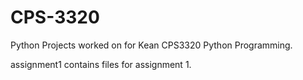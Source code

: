 # CPS-3320
Python Projects worked on for Kean CPS3320 Python Programming.

assignment1 contains files for assignment 1.
